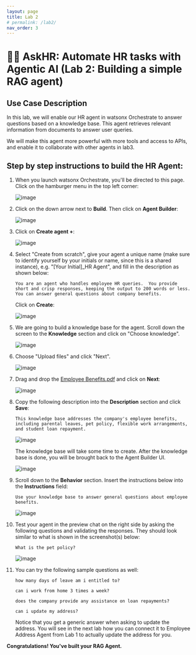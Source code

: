 ```yaml
---
layout: page
title: Lab 2
# permalink: /lab2/
nav_order: 3
---
```

# 🧑‍💼 AskHR: Automate HR tasks with Agentic AI (Lab 2: Building a simple RAG agent)
    
## Use Case Description


In this lab, we will enable our HR agent in watsonx Orchestrate to answer questions based on a knowledge base. This agent retrieves relevant information from documents to answer user queries.

We will make this agent more powerful with more tools and access to APIs, and enable it to collaborate with other agents in lab3.


## Step by step instructions to build the HR Agent:

1. When you launch watsonx Orchestrate, you'll be directed to this page. Click on the hamburger menu in the top left corner:

    ![image](./imgs/lab-3a/step1.png)

1. Click on the down arrow next to **Build**.  Then click on **Agent Builder**:

    ![image](./imgs/lab-3a/step2.png)

1. Click on **Create agent +**:

    ![image](./imgs/lab-3a/step3.png)

1. Select "Create from scratch", give your agent a unique name (make sure to identify yourself by your initials or name, since this is a shared instance), e.g. "[Your Initial]_HR Agent", and fill in the description as shown below: 

    ```
    You are an agent who handles employee HR queries.  You provide short and crisp responses, keeping the output to 200 words or less. You can answer general questions about company benefits.
    ```  

    Click on **Create**:

    ![image](./imgs/lab-3a/hr_step4.png)

1. We are going to build a knowledge base for the agent. Scroll down the screen to the **Knowledge** section and click on "Choose knowledge".

    ![image](./imgs/lab-3a/hr_step_knowledge.png)

1. Choose "Upload files" and click "Next".

    ![image](./imgs/lab-3a/hr_step_uploadfile.png)

1. Drag and drop the [Employee Benefits.pdf](/f1-week-sg-techxchange/pdfs/Employee-Benefits.pdf) and click on **Next**:

    ![image](./imgs/lab-3a/hr_step6.png)

1. Copy the following description into the **Description** section and click **Save**:

    ```
    This knowledge base addresses the company's employee benefits, including parental leaves, pet policy, flexible work arrangements, and student loan repayment.
    ```

    ![image](./imgs/lab-3a/hr_step_desc.png)

    The knowledge base will take some time to create. After the knowledge base is done, you will be brought back to the Agent Builder UI.

    ![image](./imgs/lab-3a/hr_step_kbase.png)


1. Scroll down to the **Behavior** section. Insert the instructions below into the **Instructions** field:

    ```
    Use your knowledge base to answer general questions about employee benefits. 
    ```

    ![image](./imgs/lab-3a/hr_step12.png)

1. Test your agent in the preview chat on the right side by asking the following questions and validating the responses.  They should look similar to what is shown in the screenshot(s) below:

    ```
    What is the pet policy? 

    ```

    ![image](./imgs/lab-3a/hr_step13.png)

1. You can try the following sample questions as well:

    ```
    how many days of leave am i entitled to?

    ```
    ```
    can i work from home 3 times a week?

    ```
    ```
    does the company provide any assistance on loan repayments?

    ```
    ```
    can i update my address?

    ```
    Notice that you get a generic answer when asking to update the address. You will see in the next lab how you can connect it to Employee Address Agent from Lab 1 to actually update the address for you.

**Congratulations! You've built your RAG Agent.**
